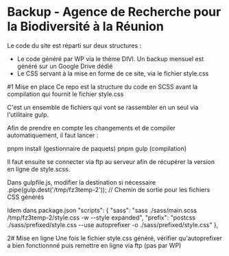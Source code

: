 # Backup - Agence de Recherche pour la Biodiversité à la Réunion

Le code du site est réparti sur deux structures : 
- Le code généré par WP via le thème DIVI. Un backup mensuel est généré sur un Google Drive dédié
- Le CSS servant à la mise en forme de ce site, via le fichier style.css


#1 Mise en place
Ce repo est la structure du code en SCSS avant la compilation qui fournit le fichier style.css

C'est un ensemble de fichiers qui vont se rassembler en un seul via l'utilitaire gulp. 

Afin de prendre en compte les changements et de compiler automatiquement, il faut lancer :

pnpm install (gestionnaire de paquets) 
pnpm gulp (compilation)

Il faut ensuite se connecter via ftp au serveur afin de récupérer la version en ligne de style.scss.

Dans gulpfile.js, modifier la destination si nécessaire 
    .pipe(gulp.dest('/tmp/fz3temp-2')); // Chemin de sortie pour les fichiers CSS générés

Idem dans package.json
  "scripts": {
    "sass": "sass ./sass/main.scss /tmp/fz3temp-2/style.css -w --style expanded",
    "prefix": "postcss ./sass/prefixed/style.css --use autoprefixer -o ./sass/prefixed/style.css"
  },
  
  
2# Mise en ligne
Une fois le fichier style.css généré, vérifier qu'autoprefixer a bien fonctionnné puis remettre en ligne via ftp (pas par WP)

